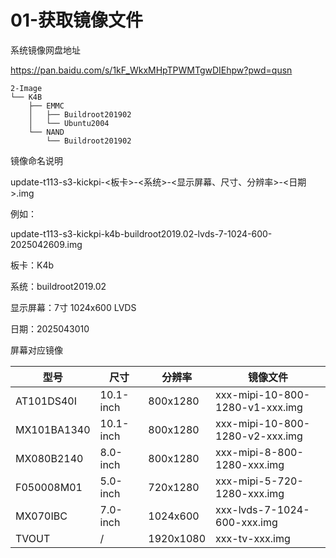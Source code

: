 # 01-获取镜像文件

系统镜像网盘地址

https://pan.baidu.com/s/1kF_WkxMHpTPWMTgwDIEhpw?pwd=qusn

``` 
2-Image
└── K4B
    ├── EMMC
    │   ├── Buildroot201902
    │   └── Ubuntu2004
    └── NAND
        └── Buildroot201902
```

镜像命名说明

update-t113-s3-kickpi-<板卡>-<系统>-<显示屏幕、尺寸、分辨率>-<日期>.img

例如：

update-t113-s3-kickpi-k4b-buildroot2019.02-lvds-7-1024-600-2025042609.img

板卡：K4b

系统：buildroot2019.02

显示屏幕：7寸 1024x600 LVDS

日期：2025043010



屏幕对应镜像

| **型号**    | **尺寸**  | **分辨率** | 镜像文件                        |
| ----------- | --------- | ---------- | ------------------------------- |
| AT101DS40I  | 10.1-inch | 800x1280   | xxx-mipi-10-800-1280-v1-xxx.img |
| MX101BA1340 | 10.1-inch | 800x1280   | xxx-mipi-10-800-1280-v2-xxx.img |
| MX080B2140  | 8.0-inch  | 800x1280   | xxx-mipi-8-800-1280-xxx.img     |
| F050008M01  | 5.0-inch  | 720x1280   | xxx-mipi-5-720-1280-xxx.img     |
| MX070IBC    | 7.0-inch         | 1024x600 | xxx-lvds-7-1024-600-xxx.img |
| TVOUT | / | 1920x1080 | xxx-tv-xxx.img |



